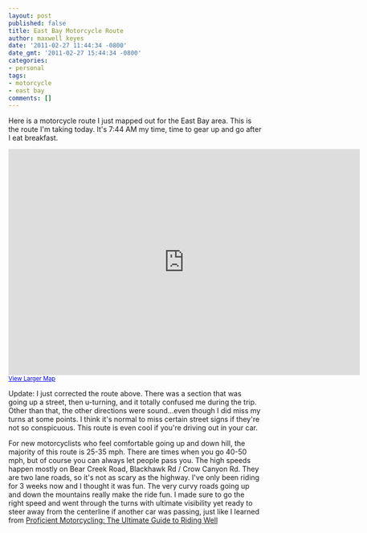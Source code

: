 ```yaml
---
layout: post
published: false
title: East Bay Motorcycle Route
author: maxwell keyes
date: '2011-02-27 11:44:34 -0800'
date_gmt: '2011-02-27 15:44:34 -0800'
categories:
- personal
tags:
- motorcycle
- east bay
comments: []
---
```


Here is a motorcycle route I just mapped out for the East Bay area. This is the
route I'm taking today. It's 7:44 AM my time, time to gear up and go after I eat
breakfast.

<iframe width="700" height="450" frameborder="0" scrolling="no" marginheight="0" marginwidth="0" src="http://maps.google.com/maps?f=d&amp;source=s_d&amp;saddr=Blake+St,+Berkeley,+CA+94704&amp;daddr=Grizzly+Peak+Blvd,+Berkeley,+CA+to:S.+Park+Drive+to:Alhambra+Valley+Road+to:Taylor+Blvd+to:Olympic+Blvd,+Walnut+Creek,+CA+to:North+California+Boulevard,+Walnut+Creek,+CA+to:Ygnacio+Valley+Road,+Walnut+Creek,+CA+to:N+Gate+Rd,+Walnut+Creek,+CA+to:Mt.+Diablo+Scenic+Blvd+to:Crow+Canyon+Road,+Danville,+CA+to:Castro+Valley+Blvd,+Castro+Valley,+CA+to:Redwood+Road,+Oakland,+CA+to:Pinehurst+Road,+Oakland,+CA+to:Claremont+Avenue,+Berkeley,+CA&amp;geocode=FSm_QQId8F22-Cm5GjmrhX6FgDFJVKFPhzTP5w%3BFQ8LQgIdYr62-Ck3pkfLRXyFgDEqwOQ9-LuxNA%3BFVcdQgId7uC2-CkB20oqaHyFgDGflngwvlS8pQ%3BFRNbQwId1rm3-CklaIDLyHqFgDEn_-D_UEqP6Q%3BFaa6QgIdiva4-A%3BFW8cQgIdbE65-CmPIJdv9GGFgDG1W_6hVRfuEg%3BFdVUQgIdJ3K5-CnJhLY6lGGFgDHbuMs5gb_jYw%3BFcGgQgIdaOm5-ClnOXXhZmCFgDGEaBZS0OlcFw%3BFUBFQgIdMJq6-CnDYAWkOPSPgDGh1oH5Fr6K3A%3BFddsQQIdImO7-Ckj1q5qPPSPgDEvWQrNjcf5fw%3BFWiWQAIdvS-7-Ckv0BZpVO2PgDF6hm7lHYxLmQ%3BFQAwPwId8ze5-CmZZngjKZKPgDEh0lbGQvX3Pw%3BFTxvQAIdQYa4-Ckj2dhtqo-PgDF5maUalyklIA%3BFfQPQQIdNDG4-Cl1ppTkY4iPgDGJSJsjqCHGBA%3BFW2_QQIdYNW2-Clny-RfD3-FgDHpuhJ7_TQkFQ&amp;hl=en&amp;mra=mivtw&amp;dirflg=ht&amp;sll=37.920368,-122.079821&amp;sspn=0.050646,0.077162&amp;ie=UTF8&amp;ll=37.859676,-122.169342&amp;spn=0.487905,0.95993&amp;z=10&amp;output=embed"></iframe><br /><small><a href="http://maps.google.com/maps?f=d&amp;source=embed&amp;saddr=Blake+St,+Berkeley,+CA+94704&amp;daddr=Grizzly+Peak+Blvd,+Berkeley,+CA+to:S.+Park+Drive+to:Alhambra+Valley+Road+to:Taylor+Blvd+to:Olympic+Blvd,+Walnut+Creek,+CA+to:North+California+Boulevard,+Walnut+Creek,+CA+to:Ygnacio+Valley+Road,+Walnut+Creek,+CA+to:N+Gate+Rd,+Walnut+Creek,+CA+to:Mt.+Diablo+Scenic+Blvd+to:Crow+Canyon+Road,+Danville,+CA+to:Castro+Valley+Blvd,+Castro+Valley,+CA+to:Redwood+Road,+Oakland,+CA+to:Pinehurst+Road,+Oakland,+CA+to:Claremont+Avenue,+Berkeley,+CA&amp;geocode=FSm_QQId8F22-Cm5GjmrhX6FgDFJVKFPhzTP5w%3BFQ8LQgIdYr62-Ck3pkfLRXyFgDEqwOQ9-LuxNA%3BFVcdQgId7uC2-CkB20oqaHyFgDGflngwvlS8pQ%3BFRNbQwId1rm3-CklaIDLyHqFgDEn_-D_UEqP6Q%3BFaa6QgIdiva4-A%3BFW8cQgIdbE65-CmPIJdv9GGFgDG1W_6hVRfuEg%3BFdVUQgIdJ3K5-CnJhLY6lGGFgDHbuMs5gb_jYw%3BFcGgQgIdaOm5-ClnOXXhZmCFgDGEaBZS0OlcFw%3BFUBFQgIdMJq6-CnDYAWkOPSPgDGh1oH5Fr6K3A%3BFddsQQIdImO7-Ckj1q5qPPSPgDEvWQrNjcf5fw%3BFWiWQAIdvS-7-Ckv0BZpVO2PgDF6hm7lHYxLmQ%3BFQAwPwId8ze5-CmZZngjKZKPgDEh0lbGQvX3Pw%3BFTxvQAIdQYa4-Ckj2dhtqo-PgDF5maUalyklIA%3BFfQPQQIdNDG4-Cl1ppTkY4iPgDGJSJsjqCHGBA%3BFW2_QQIdYNW2-Clny-RfD3-FgDHpuhJ7_TQkFQ&amp;hl=en&amp;mra=mivtw&amp;dirflg=ht&amp;sll=37.920368,-122.079821&amp;sspn=0.050646,0.077162&amp;ie=UTF8&amp;ll=37.859676,-122.169342&amp;spn=0.487905,0.95993&amp;z=10" style="color:#0000FF;text-align:left">View Larger Map</a></small>

Update: I just corrected the route above. There was a section that was going up
a street, then u-turning, and it totally confused me during the trip. Other than
that, the other directions were sound...even though I did miss my turns at some
points. I think it's normal to miss certain street signs if they're not so
conspicuous. This route is even cool if you're driving out in your car.

For new motorcyclists who feel comfortable going up and down hill, the majority
of this route is 25-35 mph. There are times when you go 40-50 mph, but of course
you can always let people pass you. The high speeds happen mostly on Bear Creek
Road, Blackhawk Rd / Crow Canyon Rd. They are two lane roads, so it's not as
scary as the highway. I've only been riding for 3 weeks now and I thought it was
fun. The very curvy roads going up and down the mountains really make the ride
fun. I made sure to go the right speed and went through the turns with ultimate
visibility yet ready to steer away from the centerline if another car was
passing, just like I learned from
[Proficient Motorcycling: The Ultimate Guide to Riding Well](http://www.amazon.com/gp/product/1933958359?ie=UTF8&tag=redconfetti-20&linkCode=as2&camp=1789&creative=9325&creativeASIN=1933958359)
